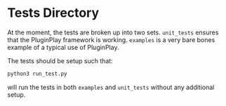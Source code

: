 # Tests Directory

At the moment, the tests are broken up into two sets. `unit_tests` ensures that
the PluginPlay framework is working. `examples` is a very bare bones example of
a typical use of PluginPlay.

The tests should be setup such that:

```.py
python3 run_test.py
```

will run the tests in both `examples` and `unit_tests` without any additional
setup.
